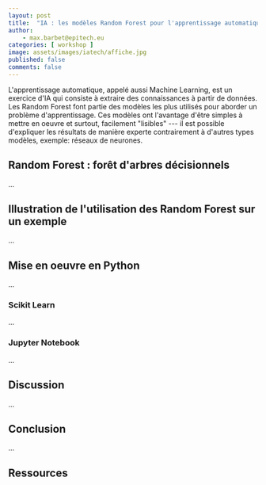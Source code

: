 ```yaml
---
layout: post
title:  "IA : les modèles Random Forest pour l'apprentissage automatique"
author:
    - max.barbet@epitech.eu
categories: [ workshop ]
image: assets/images/iatech/affiche.jpg
published: false
comments: false
---
```


L'apprentissage automatique, appelé aussi Machine Learning, est un exercice d'IA qui consiste à extraire des connaissances à partir de données. Les Random Forest font partie des modèles les plus utilisés pour aborder un problème d'apprentissage. Ces modèles ont l'avantage d'être simples à mettre en oeuvre et surtout, facilement "lisibles" --- il est possible d'expliquer les résultats de manière experte contrairement à d'autres types modèles, exemple: réseaux de neurones.

## Random Forest : forêt d'arbres décisionnels

... 

## Illustration de l'utilisation des Random Forest sur un exemple

...

## Mise en oeuvre en Python

...

### Scikit Learn

...

### Jupyter Notebook

...

## Discussion

...

## Conclusion

...

## Ressources

[1]: https://scikit-learn.com
[2]: https://jupyter.org



